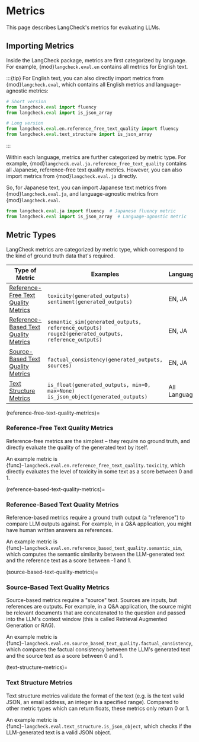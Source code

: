 # Metrics

This page describes LangCheck's metrics for evaluating LLMs.

## Importing Metrics

Inside the LangCheck package, metrics are first categorized by language. For example, {mod}`langcheck.eval.en` contains all metrics for English text.

:::{tip}
For English text, you can also directly import metrics from {mod}`langcheck.eval`, which contains all English metrics and language-agnostic metrics:

```python
# Short version
from langcheck.eval import fluency
from langcheck.eval import is_json_array

# Long version
from langcheck.eval.en.reference_free_text_quality import fluency
from langcheck.eval.text_structure import is_json_array
```
:::

Within each language, metrics are further categorized by metric type. For example, {mod}`langcheck.eval.ja.reference_free_text_quality` contains all Japanese, reference-free text quality metrics. However, you can also import metrics from {mod}`langcheck.eval.ja` directly.

So, for Japanese text, you can import Japanese text metrics from {mod}`langcheck.eval.ja`, and language-agnostic metrics from {mod}`langcheck.eval`.

```python
from langcheck.eval.ja import fluency  # Japanese fluency metric
from langcheck.eval import is_json_array  # Language-agnostic metric
```

## Metric Types

LangCheck metrics are categorized by metric type, which correspond to the kind of ground truth data that's required.

| Type of Metric                                                                | Examples                                                                                               | Languages     |
| ----------------------------------------------------------------------------- | ------------------------------------------------------------------------------------------------------ | ------------- |
| [Reference-Free Text Quality Metrics](#reference-free-text-quality-metrics)   | `toxicity(generated_outputs)`<br>`sentiment(generated_outputs)`                                        | EN, JA        |
| [Reference-Based Text Quality Metrics](#reference-based-text-quality-metrics) | `semantic_sim(generated_outputs, reference_outputs)`<br>`rouge2(generated_outputs, reference_outputs)` | EN, JA        |
| [Source-Based Text Quality Metrics](#source-based-text-quality-metrics)       | `factual_consistency(generated_outputs, sources)`                                                      | EN, JA        |
| [Text Structure Metrics](#text-structure-metrics)                             | `is_float(generated_outputs, min=0, max=None)`<br>`is_json_object(generated_outputs)`                  | All Languages |

(reference-free-text-quality-metrics)=
### Reference-Free Text Quality Metrics

Reference-free metrics are the simplest – they require no ground truth, and directly evaluate the quality of the generated text by itself.

An example metric is {func}`~langcheck.eval.en.reference_free_text_quality.toxicity`, which directly evaluates the level of toxicity in some text as a score between 0 and 1.

(reference-based-text-quality-metrics)=
### Reference-Based Text Quality Metrics

Reference-based metrics require a ground truth output (a "reference") to compare LLM outputs against. For example, in a Q&A application, you might have human written answers as references.

An example metric is {func}`~langcheck.eval.en.reference_based_text_quality.semantic_sim`, which computes the semantic similarity between the LLM-generated text and the reference text as a score between -1 and 1.

(source-based-text-quality-metrics)=
### Source-Based Text Quality Metrics

Source-based metrics require a "source" text. Sources are inputs, but references are outputs. For example, in a Q&A application, the source might be relevant documents that are concatenated to the question and passed into the LLM's context window (this is called Retrieval Augmented Generation or RAG).

An example metric is {func}`~langcheck.eval.en.source_based_text_quality.factual_consistency`, which compares the factual consistency between the LLM's generated text and the source text as a score between 0 and 1.

(text-structure-metrics)=
### Text Structure Metrics

Text structure metrics validate the format of the text (e.g. is the text valid JSON, an email address, an integer in a specified range). Compared to other metric types which can return floats, these metrics only return 0 or 1.

An example metric is {func}`~langcheck.eval.text_structure.is_json_object`, which checks if the LLM-generated text is a valid JSON object.
